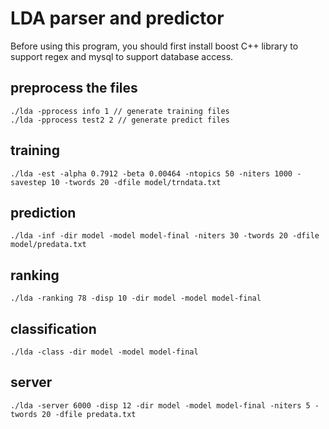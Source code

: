 LDA parser and predictor
==========

Before using this program, you should first install boost C++ library to support regex and mysql to support database access.

## preprocess the files
	./lda -pprocess info 1 // generate training files
	./lda -pprocess test2 2 // generate predict files
	
## training 
	./lda -est -alpha 0.7912 -beta 0.00464 -ntopics 50 -niters 1000 -savestep 10 -twords 20 -dfile model/trndata.txt
	
## prediction
	./lda -inf -dir model -model model-final -niters 30 -twords 20 -dfile model/predata.txt
	
## ranking
	./lda -ranking 78 -disp 10 -dir model -model model-final

## classification
	./lda -class -dir model -model model-final
	
## server
	./lda -server 6000 -disp 12 -dir model -model model-final -niters 5 -twords 20 -dfile predata.txt